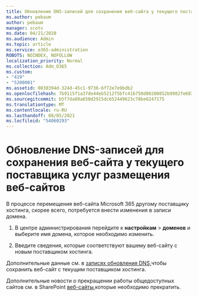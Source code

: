 ```yaml
---
title: Обновление DNS-записей для сохранения веб-сайта у текущего поставщика услуг размещения веб-сайтов
ms.author: pebaum
author: pebaum
manager: scotv
ms.date: 04/21/2020
ms.audience: Admin
ms.topic: article
ms.service: o365-administration
ROBOTS: NOINDEX, NOFOLLOW
localization_priority: Normal
ms.collection: Adm_O365
ms.custom:
- "419"
- "5200001"
ms.assetid: 0838394d-324d-45c1-9736-6f72e7e9bdb2
ms.openlocfilehash: 7b9115f1a37de44eb5212f5bfc41b750d80200852b9982fe683b90af6a22a7df
ms.sourcegitcommit: b5f7da89a650d2915dc652449623c78be6247175
ms.translationtype: MT
ms.contentlocale: ru-RU
ms.lasthandoff: 08/05/2021
ms.locfileid: "54060293"
---
```

# <a name="update-dns-records-to-keep-your-website-with-your-current-hosting-provider"></a>Обновление DNS-записей для сохранения веб-сайта у текущего поставщика услуг размещения веб-сайтов

В процессе перемещения веб-сайта Microsoft 365 другому поставщику хостинга, скорее всего, потребуется внести изменения в записи домена.
  
1. В центре администрирования перейдите к **настройкам** \> **доменов** и выберите имя домена, которое необходимо изменить.

2. Введите сведения, которые соответствуют вашему веб-сайту с новым поставщиком хостинга.

Дополнительные данные см. в [записях обновления DNS,](https://docs.microsoft.com/microsoft-365/admin/dns/update-dns-records-to-retain-current-hosting-provider?view=o365-worldwide)чтобы сохранить веб-сайт с текущим поставщиком хостинга.
  
Дополнительные новости о прекращении работы общедоступных сайтов см. в SharePoint [веб-сайты,](https://support.office.com/article/sharepoint-online-public-websites-to-be-discontinued-e86bfd2f-5c7d-446f-a430-7cfcc0130916)которые необходимо прекратить.

